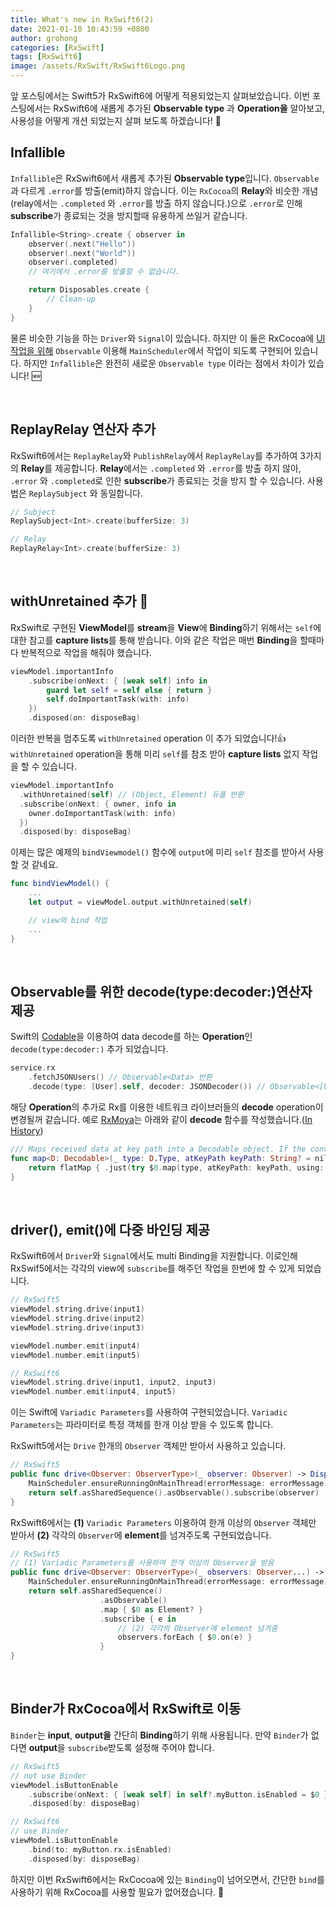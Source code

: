 ```yaml
---
title: What's new in RxSwift6(2)
date: 2021-01-10 10:43:59 +0800
author: grohong
categories: [RxSwift]
tags: [RxSwift6]
image: /assets/RxSwift/RxSwift6Logo.png
---
```


앞 포스팅에서는 Swift5가 RxSwift6에 어떻게 적용되었는지 살펴보았습니다. 이번 포스팅에서는 RxSwift6에 새롭게 추가된 **Observable type** 과 **Operation을** 알아보고, 사용성을 어떻게 개션 되었는지 살펴 보도록 하겠습니다! 👀

## **Infallible**

```Infallible```은 RxSwift6에서 새롭게 추가된 **Observable type**입니다. ```Observable```과 다르게 ```.error```를 방출(emit)하지 않습니다. 이는 ```RxCocoa```의 **Relay**와 비슷한 개념(relay에서는 ```.completed``` 와 ```.error```를 방출 하지 않습니다.)으로 ```.error```로 인해 **subscribe**가 종료되는 것을 방지할때 유용하게 쓰일거 같습니다.

```swift
Infallible<String>.create { observer in
    observer(.next("Hello"))
    observer(.next("World"))
    observer(.completed)
    // 여기에서 .error를 방출할 수 없습니다.

    return Disposables.create {
        // Clean-up
    }
}
```

물론 비슷한 기능을 하는 ```Driver```와 ```Signal```이 있습니다. 하지만 이 둘은 RxCocoa에 <ins>UI작업을 위해</ins> ```Observable``` 이용해 ```MainScheduler```에서 작업이 되도록 구현되어 있습니다. 하지만 ```Infallible```은 완전히 새로운 ```Observable type``` 이라는 점에서 차이가 있습니다! 🆕

<br>

## **ReplayRelay 연산자 추가**

RxSwift6에서는 ```ReplayRelay```와 ```PublishRelay```에서 ```ReplayRelay```를 추가하여 3가지의 **Relay**를 제공합니다. **Relay**에서는 ```.completed``` 와 ```.error```를 방출 하지 않아, ```.error``` 와 ```.completed```로 인한 **subscribe**가 종료되는 것을 방지 할 수 있습니다. 사용법은 ```ReplaySubject``` 와 동일합니다.

```swift
// Subject
ReplaySubject<Int>.create(bufferSize: 3)

// Relay
ReplayRelay<Int>.create(bufferSize: 3)
```

<br>

## **withUnretained 추가** 🌟

RxSwift로 구현된 **ViewModel**를 **stream**을 **View**에 **Binding**하기 위해서는 ```self```에 대한 참고를 **capture lists**를 통해 받습니다. 이와 같은 작업은 매번 **Binding**을 할때마다 반복적으로 작업을 해줘야 했습니다.

```swift
viewModel.importantInfo
    .subscribe(onNext: { [weak self] info in 
        guard let self = self else { return }
        self.doImportantTask(with: info)
    })
    .disposed(on: disposeBag)
```

이러한 반복을 멈추도록 ```withUnretained``` operation
이 추가 되었습니다!👍 ```withUnretained``` operation을 통해 미리 ```self```를 참조 받아 **capture lists** 없지 작업을 할 수 있습니다.

```swift
viewModel.importantInfo
  .withUnretained(self) // (Object, Element) 듀플 반환
  .subscribe(onNext: { owner, info in 
    owner.doImportantTask(with: info)
  })
  .disposed(by: disposeBag)
```

이제는 많은 예제의 ```bindViewmodel()``` 함수에 ```output```에 미리 ```self``` 참조를 받아서 사용할 것 같네요.

```swift
func bindViewModel() {
    ...
    let output = viewModel.output.withUnretained(self)

    // view와 bind 작업
    ...
}
```

<br>

## **Observable<Data>를 위한 decode(type:decoder:)연산자 제공**

Swift의 [Codable](https://developer.apple.com/documentation/swift/codable)을 이용하여 data decode를 하는 **Operation**인 ```decode(type:decoder:)``` 추가 되었습니다.

```swift
service.rx
    .fetchJSONUsers() // Observable<Data> 반환
    .decode(type: [User].self, decoder: JSONDecoder()) // Observable<[User]> 반환
```

해당 **Operation**의 추가로 Rx를 이용한 네트워크 라이브러들의 **decode** operation이 변경될꺼 같습니다. 예로 [RxMoya](https://github.com/Moya/Moya)는 아래와 같이 **decode** 함수를 작성했습니다.([In History](https://github.com/Moya/Moya/commit/0658ce1bcfaccba82bb20ac4135baeb4c282bb84#diff-6a382b0b0cf529cce3d1b54eaac6ef0b620cb796045e4546799b99ff0a221659))

```swift
/// Maps received data at key path into a Decodable object. If the conversion fails, the signal errors.
func map<D: Decodable>(_ type: D.Type, atKeyPath keyPath: String? = nil, using decoder: JSONDecoder = JSONDecoder(), failsOnEmptyData: Bool = true) -> Single<D> {
    return flatMap { .just(try $0.map(type, atKeyPath: keyPath, using: decoder, failsOnEmptyData: failsOnEmptyData)) }
}
```

<br>

## **driver(), emit()에 다중 바인딩 제공**

RxSwift6에서 ```Driver```와 ```Signal```에서도 multi Binding을 지원합니다. 이로인해 RxSwif5에서는 각각의 view에 ```subscribe```를 해주던 작업을 한번에 할 수 있게 되었습니다.

```swift
// RxSwift5
viewModel.string.drive(input1)
viewModel.string.drive(input2)
viewModel.string.drive(input3)

viewModel.number.emit(input4)
viewModel.number.emit(input5)

// RxSwift6
viewModel.string.drive(input1, input2, input3)
viewModel.number.emit(input4, input5)
```

이는 Swift에 ```Variadic Parameters```를 사용하여 구현되었습니다. ```Variadic Parameters```는 파라미터로 특정 객체를 한개 이상 받을 수 있도록 합니다.

RxSwift5에서는 ```Drive``` 한개의 ```Observer``` 객체만 받아서 사용하고 있습니다.

```swift
// RxSwift5
public func drive<Observer: ObserverType>(_ observer: Observer) -> Disposable where Observer.Element == Element {  
    MainScheduler.ensureRunningOnMainThread(errorMessage: errorMessage)
    return self.asSharedSequence().asObservable().subscribe(observer)
}
```

RxSwift6에서는 **(1)** ```Variadic Parameters``` 이용하여 한개 이상의 ```Observer``` 객체만 받아서 **(2)** 각각의 ```Observer```에 **element**를 넘겨주도록 구현되었습니다.

```swift
// RxSwift5
// (1) Variadic Parameters를 사용하여 한개 이상의 Observer을 받음
public func drive<Observer: ObserverType>(_ observers: Observer...) -> Disposable where Observer.Element == Element {
    MainScheduler.ensureRunningOnMainThread(errorMessage: errorMessage)
    return self.asSharedSequence()
                    .asObservable()
                    .map { $0 as Element? }
                    .subscribe { e in
                        // (2) 각각의 Observer에 element 넘겨줌
                        observers.forEach { $0.on(e) }
                    }
}
```

<br>

## **Binder가 RxCocoa에서 RxSwift로 이동**

```Binder```는 **input**, **output을** 간단히 **Binding**하기 위해 사용됩니다. 만약 ```Binder```가 없다면 **output**을 ```subscribe```받도록 설정해 주어야 합니다.

```swift
// RxSwift5
// not use Binder
viewModel.isButtonEnable
    .subscribe(onNext: { [weak self] in self?.myButton.isEnabled = $0 })
    .disposed(by: disposeBag)

// RxSwift6
// use Binder
viewModel.isButtonEnable
    .bind(to: myButton.rx.isEnabled)
    .disposed(by: disposeBag)
```

하지만 이번 RxSwift6에서는 RxCocoa에 있는 ```Binding```이 넘어오면서, 간단한 ```bind```를 사용하기 위해 RxCocoa를 사용할 필요가 없어졌습니다. 🙌